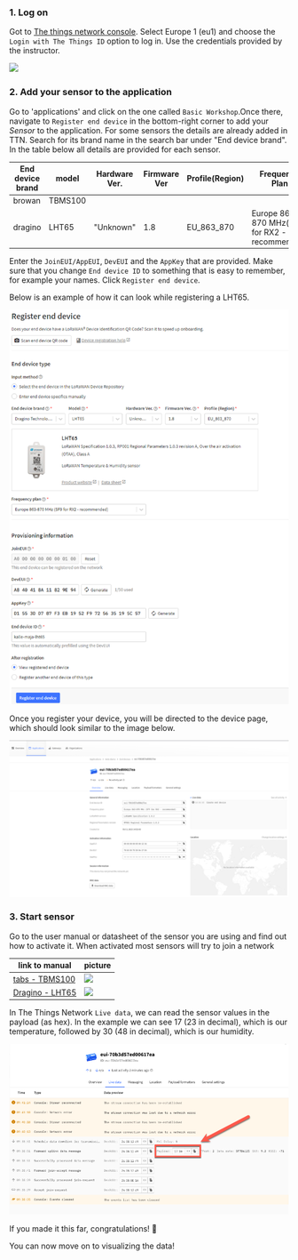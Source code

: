 ### 1. Log on
Got to [The things network console](https://console.cloud.thethings.network/). Select Europe 1 (eu1) and choose the `Login with The Things ID` option to log in. Use the credentials provided by the instructor.

![](https://i.imgur.com/3apo8Cv.png)

### 2. Add your sensor to the application

Go to 'applications' and click on the one called `Basic Workshop`.Once there, navigate to `Register end device` in the bottom-right corner to add your *Sensor* to the application. For some sensors the details are already added in TTN. Search for its brand name in the search bar under "End device brand". In the table below all details are provided for each sensor. 

|End device brand|model|Hardware Ver.| Firmware Ver | Profile(Region)|Frequency Plan|
|------|-----|-------------|--------------|----------------|--------------|
|browan|TBMS100|
|dragino|LHT65|"Unknown"|1.8|EU_863_870|Europe 863-870 MHz(SF9 for RX2 - recommended)|


Enter the `JoinEUI/AppEUI`, `DevEUI` and the `AppKey` that are provided. Make sure that you change `End device ID` to something that is easy to remember, for example your names. Click `Register end device`.

Below is an example of how it can look while registering a LHT65. 

![](images/i42.png)

Once you register your device, you will be directed to the device page, which should look similar to the image below. 

![Alt text](/images/i16.png)

### 3. Start sensor

Go to the user manual or datasheet of the sensor you are using and find out how to activate it. When activated most sensors will try to join a network

|link to manual|picture|
|--------------|-------|
|[tabs - TBMS100](https://iot-shop.de/en/shop/gem-pir-tabs-tbms100-motion-sensor-pir-4362#attr=2496,812,2497,2345,819,824,811,2494,3303,3302,11839,12909,14208,15049,15700,16180,16380,15942,14475)| <img src="https://iot-shop.de/web/image/product.image/87/image_1024/tabs%20Bewegungssensor%20%28PIR%29?unique=df1c903" width="100">|
|[Dragino - LHT65](https://media.distrelec.com/Web/Downloads/_t/ds/113990756_eng_tds.pdf)|<img src="https://media.distrelec.com/Web/WebShopImages/landscape_large/5-/01/Seeed-113990756-30163015-01.jpg" width="100">|

In The Things Network `Live data`, we can read the sensor values in the payload (as hex). In the example we can see 17 (23 in decimal), which is our temperature, followed by 30 (48 in decimal), which is our humidity. 

![Alt text](/images/i20.png)

If you made it this far, congratulations! 🥳 

You can now move on to visualizing the data! 